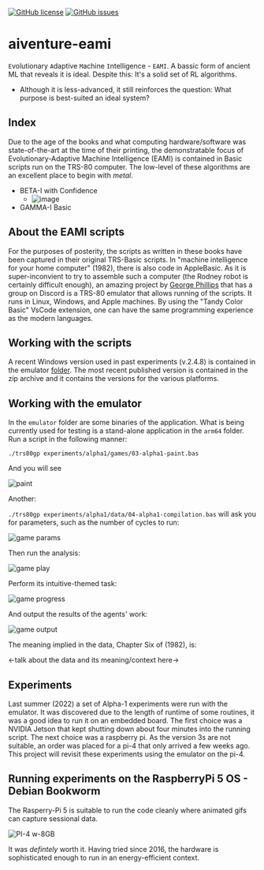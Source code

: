 [![GitHub license](https://img.shields.io/github/license/cartheur/aiventure-eami)](https://github.com/cartheur/aiventure-eami/blob/main/LICENSE.txt)
[![GitHub issues](https://img.shields.io/github/issues/cartheur/aiventure-eami)](https://github.com/cartheur/aiventure-eami/issues)

# aiventure-eami

`E`volutionary `A`daptive `M`achine `I`ntelligence - `EAMI`. A bassic form of ancient ML that reveals it is ideal. Despite this: It's a solid set of RL algorithms.

* Although it is less-advanced, it still reinforces the question: What purpose is best-suited an ideal system?

## Index

Due to the age of the books and what computing hardware/software was state-of-the-art at the time of their printing, the demonstratable focus of Evolutionary-Adaptive Machine Intelligence (EAMI) is contained in Basic scripts run on the TRS-80 computer. The low-level of these algorithms are an excellent place to begin with _metal_.

* BETA-I with Confidence
    - ![image](/robot-intelligence/images/beta-conf.png)
* GAMMA-I Basic

## About the EAMI scripts

For the purposes of posterity, the scripts as written in these books have been captured in their original TRS-Basic scripts. In "machine intelligence for your home computer" (1982), there is also code in AppleBasic. As it is super-inconvient to try to assemble such a computer (the Rodney robot is certainly difficult enough), an amazing project by [George Phillips](http://48k.ca/trs80gp.html) that has a group on Discord is a TRS-80 emulator that allows running of the scripts. It runs in Linux, Windows, and Apple machines. By using the "Tandy Color Basic" VsCode extension, one can have the same programming experience as the modern languages.

## Working with the scripts

A recent Windows version used in past experiments (v.2.4.8) is contained in the emulator [folder](/emulator/). The most recent published version is contained in the zip archive and it contains the versions for the various platforms.

## Working with the emulator

In the `emulator` folder are some binaries of the application. What is being currently used for testing is a stand-alone application in the `arm64` folder. Run a script in the following manner:

`./trs80gp experiments/alpha1/games/03-alpha1-paint.bas`

And you will see

![paint](/playback/alpha-paint.gif "paint")

Another:

`./trs80gp experiments/alpha1/data/04-alpha1-compilation.bas` will ask you for parameters, such as the number of cycles to run:

![game params](/images/parameters.png "parameters")

Then run the analysis:

![game play](/images/gameplay1.png "play")

Perform its intuitive-themed task:

![game progress](/images/trs80-0.gif "progress")

And output the results of the agents' work:

![game output](/images/output.png "output")

The meaning implied in the data, Chapter Six of (1982), is:

<-talk about the data and its meaning/context here->

## Experiments

Last summer (2022) a set of Alpha-1 experiments were run with the emulator. It was discovered due to the length of runtime of some routines, it was a good idea to run it on an embedded board. The first choice was a NVIDIA Jetson that kept shutting down about four minutes into the running script. The next choice was a raspberry pi. As the version 3s are not suitable, an order was placed for a pi-4 that only arrived a few weeks ago. This project will revisit these experiments using the emulator on the pi-4.

## Running experiments on the RaspberryPi 5 OS - Debian Bookworm

The Rasperry-Pi 5 is suitable to run the code cleanly where animated gifs can capture sessional data.

![PI-4 w-8GB](/images/pi-4.jpg "Working hardware")

It was _defintely_ worth it. Having tried since 2016, the hardware is sophisticated enough to run in an energy-efficient context.
